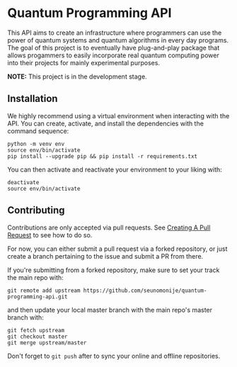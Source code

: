 # Quantum Programming API

This API aims to create an infrastructure where programmers can use the power of quantum systems and quantum algorithms in every day programs. The goal of this project is to eventually have plug-and-play package that allows progammers to easily incorporate real quantum computing power into their projects for mainly experimental purposes.

**NOTE:** This project is in the development stage.

## Installation

We highly recommend using a virtual environment when interacting with the API. You can create, activate, and install the dependencies with the command sequence:

```
python -m venv env
source env/bin/activate
pip install --upgrade pip && pip install -r requirements.txt
```

You can then activate and reactivate your environment to your liking with:

```
deactivate
source env/bin/activate
```

## Contributing

Contributions are only accepted via pull requests. See [Creating A Pull Request](https://docs.github.com/en/free-pro-team@latest/github/collaborating-with-issues-and-pull-requests/creating-a-pull-request#changing-the-branch-range-and-destination-repository) to see how to do so.

For now, you can either submit a pull request via a forked repository, or just create a branch pertaining to the issue and submit a PR from there.

If you're submitting from a forked repository, make sure to set your track the main repo with:

```
git remote add upstream https://github.com/seunomonije/quantum-programming-api.git
```

and then update your local master branch with the main repo's master branch with:

```
git fetch upstream
git checkout master
git merge upstream/master
```

Don't forget to `git push` after to sync your online and offline repositories.
